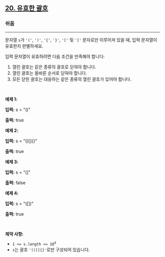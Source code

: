 <h2><a href="https://leetcode.com/problems/valid-parentheses">20. 유효한 괄호</a></h2><h3>쉬움</h3><hr><p>문자열 <code>s</code>가 <code>&#39;(&#39;</code>, <code>&#39;)&#39;</code>, <code>&#39;{&#39;</code>, <code>&#39;}&#39;</code>, <code>&#39;[&#39;</code> 및 <code>&#39;]&#39;</code> 문자로만 이루어져 있을 때, 입력 문자열이 유효한지 판별하세요.</p>

<p>입력 문자열이 유효하려면 다음 조건을 만족해야 합니다:</p>

<ol>
	<li>열린 괄호는 같은 종류의 괄호로 닫혀야 합니다.</li>
	<li>열린 괄호는 올바른 순서로 닫혀야 합니다.</li>
	<li>모든 닫힌 괄호는 대응하는 같은 종류의 열린 괄호가 있어야 합니다.</li>
</ol>

<p>&nbsp;</p>
<p><strong class="example">예제 1:</strong></p>

<div class="example-block">
<p><strong>입력:</strong> <span class="example-io">s = &quot;()&quot;</span></p>

<p><strong>출력:</strong> <span class="example-io">true</span></p>
</div>

<p><strong class="example">예제 2:</strong></p>

<div class="example-block">
<p><strong>입력:</strong> <span class="example-io">s = &quot;()[]{}&quot;</span></p>

<p><strong>출력:</strong> <span class="example-io">true</span></p>
</div>

<p><strong class="example">예제 3:</strong></p>

<div class="example-block">
<p><strong>입력:</strong> <span class="example-io">s = &quot;(]&quot;</span></p>

<p><strong>출력:</strong> <span class="example-io">false</span></p>
</div>

<p><strong class="example">예제 4:</strong></p>

<div class="example-block">
<p><strong>입력:</strong> <span class="example-io">s = &quot;([])&quot;</span></p>

<p><strong>출력:</strong> <span class="example-io">true</span></p>
</div>

<p>&nbsp;</p>
<p><strong>제약 사항:</strong></p>

<ul>
	<li><code>1 &lt;= s.length &lt;= 10<sup>4</sup></code></li>
	<li><code>s</code>는 괄호 <code>&#39;()[]{}&#39;</code>로만 구성되어 있습니다.</li>
</ul>